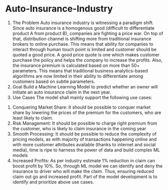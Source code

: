 # Auto-Insurance-Industry
1. The Problem
Auto insurance industry is witnessing a paradigm shift. Since auto insurance is a homogenous good (difficult to differentiate product A from product B), companies are fighting a price war. On top of that, distribution channel is shifting more from traditional insurance brokers to online purchase. This means that ability for companies to interact through human touch point is limited and customer should be quoted a good price. A good price quote is one which makes customer purchase the policy and helps the company to increase the profits.
Also, the insurance premium is calculated based on more than 50+ parameters. This means that traditional business analytics-based algorithms are now limited in their ability to differentiate among customers based on subtle parameters.
2. Goal
Build a Machine Learning Model to predict whether an owner will initiate an auto insurance claim in the next year.
3. Use Cases
The model shall mainly support the following use cases:
1) Conquering Market Share: It should be possible to conquer market share by lowering the prices of the premium for the customers, who are least likely to claim.
2) Risk Management: It should be possible to charge right premium from the customer, who is likely to claim insurance in the coming year
3) Smooth Processing: It should be possible to reduce the complexity of pricing models, as with majority of transactions happening online and with more customer attributes available (thanks to internet and social media), time is ripe to harness the power of data and build complex ML models
4) Increased Profits: As per industry estimate 1% reduction in claim can boost profit by 10%. So, through ML model we can identify and deny the insurance to driver who will make the claim. Thus, ensuring reduced claim out go and increased profit.
Part of the model development is to identify and prioritize above use cases.
